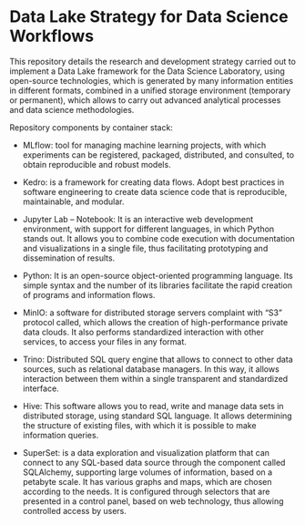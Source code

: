 # Data Lake Strategy for Data Science Workflows

This repository details the research and development strategy carried out to implement a Data Lake framework for the Data Science Laboratory, using open-source technologies, which is generated by many information entities in different formats, combined in a unified storage environment (temporary or permanent), which allows to carry out advanced analytical processes and data science methodologies.

Repository components by container stack:

- MLflow: tool for managing machine learning projects, with which experiments can be registered, packaged, distributed, and consulted, to obtain reproducible and robust models.

- Kedro: is a framework for creating data flows. Adopt best practices in software engineering to create data science code that is reproducible, maintainable, and modular.

- Jupyter Lab – Notebook: It is an interactive web development environment, with support for different languages, in which Python stands out. It allows you to combine code execution with documentation and visualizations in a single file, thus facilitating prototyping and dissemination of results.

- Python: It is an open-source object-oriented programming language. Its simple syntax and the number of its libraries facilitate the rapid creation of programs and information flows.

- MinIO: a software for distributed storage servers complaint with “S3” protocol called, which allows the creation of high-performance private data clouds. It also performs standardized interaction with other services, to access your files in any format.

- Trino: Distributed SQL query engine that allows to connect to other data sources, such as relational database managers. In this way, it allows interaction between them within a single transparent and standardized interface.

- Hive: This software allows you to read, write and manage data sets in distributed storage, using standard SQL language. It allows determining the structure of existing files, with which it is possible to make information queries.

- SuperSet: is a data exploration and visualization platform that can connect to any SQL-based data source through the component called SQLAlchemy, supporting large volumes of information, based on a petabyte scale. It has various graphs and maps, which are chosen according to the needs. It is configured through selectors that are presented in a control panel, based on web technology, thus allowing controlled access by users.
